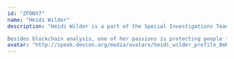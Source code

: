 ```yaml
---
id: "ZFDNY7"
name: "Heidi Wilder"
description: "Heidi Wilder is a part of the Special Investigations Team at Coinbase where she gets to spend the day tracking down the latest hacks, rugs, and other nonsense on the blockchain.

Besides blockchain analysis, one of her passions is protecting people from being scammed and learning about the latest tactics used by criminals."
avatar: "http://speak.devcon.org/media/avatars/heidi_wilder_profile_BmRmVh9.jpg"
---
```

